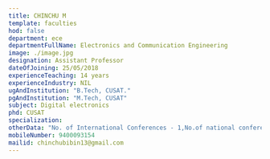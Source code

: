 ```yaml
---
title: CHINCHU M
template: faculties
hod: false
department: ece
departmentFullName: Electronics and Communication Engineering
image: ./image.jpg
designation: Assistant Professor
dateOfJoining: 25/05/2018
experienceTeaching: 14 years
experienceIndustry: NIL
ugAndInstitution: "B.Tech, CUSAT."
pgAndInstitution: "M.Tech, CUSAT"
subject: Digital electronics
phd: CUSAT
specialization:
otherData: "No. of International Conferences - 1,No.of national conferences - 2"
mobileNumber: 9400093154
mailid: chinchubibin13@gmail.com
---
```

